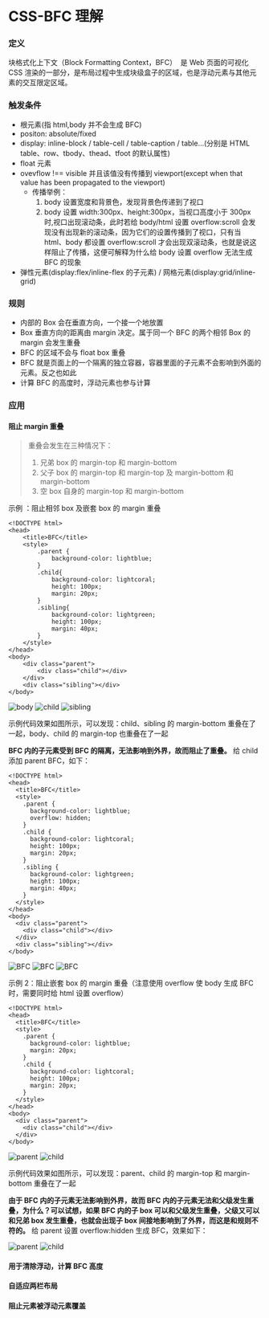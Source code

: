 # CSS-BFC 理解

### 定义

块格式化上下文（Block Formatting Context，BFC）  是 Web 页面的可视化 CSS 渲染的一部分，是布局过程中生成块级盒子的区域，也是浮动元素与其他元素的交互限定区域。

### 触发条件

- 根元素(指 html,body 并不会生成 BFC)
- positon: absolute/fixed
- display: inline-block / table-cell / table-caption / table...(分别是 HTML table、row、tbody、thead、tfoot 的默认属性)
- float 元素
- ovevflow !== visible 并且该值没有传播到 viewport(except when that value has been propagated to the viewport)
  - 传播举例：
    1. body 设置宽度和背景色，发现背景色传递到了视口
    2. body 设置 width:300px、height:300px，当视口高度小于 300px 时,视口出现滚动条，此时若给 body/html 设置 overflow:scroll 会发现没有出现新的滚动条，因为它们的设置传播到了视口，只有当 html、body 都设置 overflow:scroll 才会出现双滚动条，也就是说这样阻止了传播，这便可解释为什么给 body 设置 overflow 无法生成 BFC 的现象
- 弹性元素(display:flex/inline-flex 的子元素) / 网格元素(display:grid/inline-grid)

### 规则

- 内部的 Box 会在垂直方向，一个接一个地放置
- Box 垂直方向的距离由 margin 决定。属于同一个 BFC 的两个相邻 Box 的 margin 会发生重叠
- BFC 的区域不会与 float box 重叠
- BFC 就是页面上的一个隔离的独立容器，容器里面的子元素不会影响到外面的元素。反之也如此
- 计算 BFC 的高度时，浮动元素也参与计算

### 应用

#### 阻止 margin 重叠

> 重叠会发生在三种情况下：
>
> 1. 兄弟 box 的 margin-top 和 margin-bottom
> 2. 父子 box 的 margin-top 和 margin-top 及 margin-bottom 和 margin-bottom
> 3. 空 box 自身的 margin-top 和 margin-bottom

示例 ：阻止相邻 box 及嵌套 box 的 margin 重叠

```
<!DOCTYPE html>
<head>
    <title>BFC</title>
    <style>
        .parent {
            background-color: lightblue;
        }
        .child{
            background-color: lightcoral;
            height: 100px;
            margin: 20px;
        }
        .sibling{
            background-color: lightgreen;
            height: 100px;
            margin: 40px;
        }
    </style>
</head>
<body>
    <div class="parent">
        <div class="child"></div>
    </div>
    <div class="sibling"></div>
</body>
```

![body](../Images/BFC_1.png)
![child](../Images/BFC_2.png)
![sibling](../Images/BFC_3.png)

示例代码效果如图所示，可以发现：child、sibling 的 margin-bottom 重叠在了一起，body、child 的 margin-top 也重叠在了一起

**BFC 内的子元素受到 BFC 的隔离，无法影响到外界，故而阻止了重叠。** 给 child 添加 parent BFC，如下：

```
<!DOCTYPE html>
<head>
  <title>BFC</title>
  <style>
    .parent {
      background-color: lightblue;
      overflow: hidden;
    }
    .child {
      background-color: lightcoral;
      height: 100px;
      margin: 20px;
    }
    .sibling {
      background-color: lightgreen;
      height: 100px;
      margin: 40px;
    }
  </style>
</head>
<body>
  <div class="parent">
    <div class="child"></div>
  </div>
  <div class="sibling"></div>
</body>
```

![BFC](../Images/BFC_4.png)
![BFC](../Images/BFC_5.png)
![BFC](../Images/BFC_6.png)

示例 2：阻止嵌套 box 的 margin 重叠（注意使用 overflow 使 body 生成 BFC 时，需要同时给 html 设置 overflow）

```
<!DOCTYPE html>
<head>
  <title>BFC</title>
  <style>
    .parent {
      background-color: lightblue;
      margin: 20px;
    }
    .child {
      background-color: lightcoral;
      height: 100px;
      margin: 20px;
    }
  </style>
</head>
<body>
  <div class="parent">
    <div class="child"></div>
  </div>
</body>

```

![parent](../Images/BFC_7.png)
![child](../Images/BFC_8.png)

示例代码效果如图所示，可以发现：parent、child 的 margin-top 和 margin-bottom 重叠在了一起

**由于 BFC 内的子元素无法影响到外界，故而 BFC 内的子元素无法和父级发生重叠，为什么？可以试想，如果 BFC 内的子 box 可以和父级发生重叠，父级又可以和兄弟 box 发生重叠，也就会出现子 box 间接地影响到了外界，而这是和规则不符的。** 给 parent 设置 overflow:hidden 生成 BFC，效果如下：

![parent](../Images/BFC_9.png)
![child](../Images/BFC_10.png)

#### 用于清除浮动，计算 BFC 高度

#### 自适应两栏布局

#### 阻止元素被浮动元素覆盖
